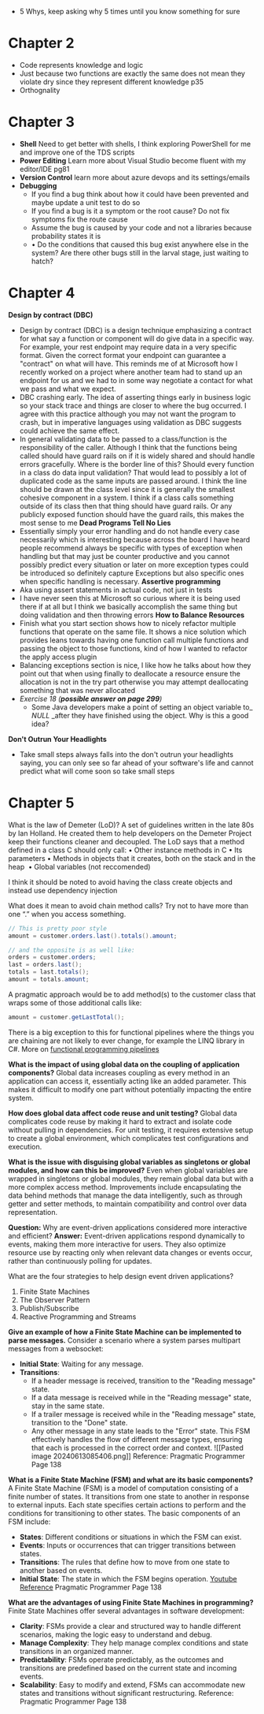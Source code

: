 
- 5 Whys, keep asking why 5 times until you know something for sure


# Chapter 2
- Code represents knowledge and logic
- Just because two functions are exactly the same does not mean they violate dry since they represent different knowledge p35
- Orthognality 
# Chapter 3
- **Shell** Need to get better with shells, I think exploring PowerShell for me and improve one of the TDS scripts
- **Power Editing** Learn more about Visual Studio become fluent with my editor/IDE pg81
- **Version Control** learn more about azure devops and its settings/emails
- **Debugging** 
	- If you find a bug think about how it could have been prevented and maybe update a unit test to do so
	- If you find a bug is it a symptom or the root cause? Do not fix symptoms fix the route cause
	- Assume the bug is caused by your code and not a libraries because probability states it is
	- • Do the conditions that caused this bug exist anywhere else in the system? Are there other bugs still in the larval stage, just waiting to hatch?

# Chapter 4
**Design by contract (DBC)**
- Design by contract (DBC) is a design technique emphasizing a contract for what say a function or component will do give data in a specific way. For example, your rest endpoint may require data in a very specific format. Given the correct format your endpoint can guarantee a "contract" on what will have. This reminds me of at Microsoft how I recently worked on a project where another team had to stand up an endpoint for us and we had to in some way negotiate a contact for what we pass and what we expect.
- DBC crashing early. The idea of asserting things early in business logic so your stack trace and things are closer to where the bug occurred. I agree with this practice although you may not want the program to crash, but in imperative languages using validation as DBC suggests could achieve the same effect.
- In general validating data to be passed to a class/function is the responsibility of the caller. Although I think that the functions being called should have guard rails on if it is widely shared and should handle errors gracefully. Where is the border line of this? Should every function in a class do data input validation? That would lead to possibly a lot of duplicated code as the same inputs are passed around. I think the line should be drawn at the class level since it is generally the smallest cohesive component in a system. I think if a class calls something outside of its class then that thing should have guard rails. Or any publicly exposed function should have the guard rails, this makes the most sense to me
**Dead Programs Tell No Lies**
- Essentially simply your error handling and do not handle every case necessarily which is interesting because across the board I have heard people recommend always be specific with types of exception when handling but that may just be counter productive and you cannot possibly predict every situation or later on more exception types could be introduced so definitely capture Exceptions but also specific ones when specific handling is necessary.
**Assertive programming**
- Aka using assert statements in actual code, not just in tests
- I have never seen this at Microsoft so curious where it is being used there if at all but I think we basically accomplish the same thing but doing validation and then throwing errors 
**How to Balance Resources**
- Finish what you start section shows how to nicely refactor multiple functions that operate on the same file. It shows a nice solution which provides leans towards having one function call multiple functions and passing the object to those functions, kind of how I wanted to refactor the apply access plugin
- Balancing exceptions section is nice, I like how he talks about how they point out that when using finally to deallocate a resource ensure the allocation is not in the try part otherwise you may attempt deallocating something that was never allocated
- _Exercise 18 (__possible answer on page 299__)_
	- Some Java developers make a point of setting an object variable to_ _NULL_ _after they have finished using the object. Why is this a good idea?

**Don't Outrun Your Headlights**
- Take small steps always falls into the don't outrun your headlights saying, you can only see so far ahead of your software's life and cannot predict what will come soon so take small steps

# Chapter 5

What is the law of Demeter (LoD)?
A set of guidelines written in the late 80s by Ian Holland. He created them to help developers on the Demeter Project keep their functions cleaner and decoupled.
The LoD says that a method defined in a class C should only call:
• Other instance methods in C
• Its parameters
• Methods in objects that it creates, both on the stack and in the heap 
• Global variables (not reccomended)

I think it should be noted to avoid having the class create objects and instead use dependency injection

  

What does it mean to avoid chain method calls?
Try not to have more than one “.” when you access something.
```cs
// This is pretty poor style
amount = customer.orders.last().totals().amount;

// and the opposite is as well like:
orders = customer.orders;
last = orders.last();
totals = last.totals();
amount = totals.amount;
```
  A pragmatic approach would be to add method(s) to the customer class that wraps some of those additional calls like:
```cs
amount = customer.getLastTotal();
```
There is a big exception to this for functional pipelines where the things you are chaining are not likely to ever change, for example the LINQ library in C#. More on [functional programming pipelines](https://www.youtube.com/watch?v=nuML9SmdbJ4)

**What is the impact of using global data on the coupling of application components?**
Global data increases coupling as every method in an application can access it, essentially acting like an added parameter. This makes it difficult to modify one part without potentially impacting the entire system.

**How does global data affect code reuse and unit testing?**
Global data complicates code reuse by making it hard to extract and isolate code without pulling in dependencies. For unit testing, it requires extensive setup to create a global environment, which complicates test configurations and execution.

**What is the issue with disguising global variables as singletons or global modules, and how can this be improved?**
Even when global variables are wrapped in singletons or global modules, they remain global data but with a more complex access method. Improvements include encapsulating the data behind methods that manage the data intelligently, such as through getter and setter methods, to maintain compatibility and control over data representation.

**Question:** Why are event-driven applications considered more interactive and efficient? **Answer:** Event-driven applications respond dynamically to events, making them more interactive for users. They also optimize resource use by reacting only when relevant data changes or events occur, rather than continuously polling for updates.

What are the four strategies to help design event driven applications?
1. Finite State Machines
2. The Observer Pattern
3. Publish/Subscribe
4. Reactive Programming and Streams

**Give an example of how a Finite State Machine can be implemented to parse messages.**
Consider a scenario where a system parses multipart messages from a websocket:

- **Initial State**: Waiting for any message.
- **Transitions**:
    - If a header message is received, transition to the "Reading message" state.
    - If a data message is received while in the "Reading message" state, stay in the same state.
    - If a trailer message is received while in the "Reading message" state, transition to the "Done" state.
    - Any other message in any state leads to the "Error" state. This FSM effectively handles the flow of different message types, ensuring that each is processed in the correct order and context.
![[Pasted image 20240613085406.png]]
Reference: Pragmatic Programmer Page 138

**What is a Finite State Machine (FSM) and what are its basic components?**
A Finite State Machine (FSM) is a model of computation consisting of a finite number of states. It transitions from one state to another in response to external inputs. Each state specifies certain actions to perform and the conditions for transitioning to other states. The basic components of an FSM include:

- **States**: Different conditions or situations in which the FSM can exist.
- **Events**: Inputs or occurrences that can trigger transitions between states.
- **Transitions**: The rules that define how to move from one state to another based on events.
- **Initial State**: The state in which the FSM begins operation.
[Youtube Reference](https://www.youtube.com/watch?v=4rNYAvsSkwk)
Pragmatic Programmer Page 138

**What are the advantages of using Finite State Machines in programming?** 
Finite State Machines offer several advantages in software development:

- **Clarity**: FSMs provide a clear and structured way to handle different scenarios, making the logic easy to understand and debug.
- **Manage Complexity**: They help manage complex conditions and state transitions in an organized manner.
- **Predictability**: FSMs operate predictably, as the outcomes and transitions are predefined based on the current state and incoming events.
- **Scalability**: Easy to modify and extend, FSMs can accommodate new states and transitions without significant restructuring.
Reference: Pragmatic Programmer Page 138


